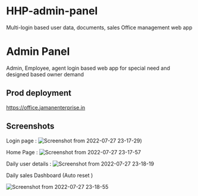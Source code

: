 
# HHP-admin-panel

Multi-login based user data, documents, sales Office management web app 
# Admin Panel

Admin, Employee, agent login based web app for special need and designed based owner demand

## Prod deployment 

https://office.jamanenterprise.in



## Screenshots
Login page :
![Screenshot from 2022-07-27 23-17-29](https://user-images.githubusercontent.com/42401032/181341567-bc32b448-9ccd-4a7f-9793-7a8ddb3fb8b2.png))

Home Page : 
![Screenshot from 2022-07-27 23-17-57](https://user-images.githubusercontent.com/42401032/181341606-77da02a0-ed1a-4fdc-ab31-0fece235ef38.png)

Daily user details :
![Screenshot from 2022-07-27 23-18-19](https://user-images.githubusercontent.com/42401032/181341710-fcd540a1-7bf2-40da-9e16-f460d29ffbf5.png)

Daily sales Dashboard (Auto reset )

![Screenshot from 2022-07-27 23-18-55](https://user-images.githubusercontent.com/42401032/181341863-05b80184-6ac3-46e5-ada7-114fc055c77d.png)
